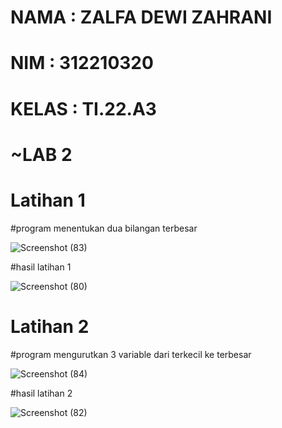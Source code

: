 # NAMA : ZALFA DEWI ZAHRANI
# NIM : 312210320
# KELAS : TI.22.A3

# ~LAB 2

# Latihan 1

#program menentukan dua bilangan terbesar

![Screenshot (83)](https://user-images.githubusercontent.com/115516617/199911078-b1a9be50-cc79-450c-a47e-994166fea889.png)

#hasil latihan 1

![Screenshot (80)](https://user-images.githubusercontent.com/115516617/199891902-6edcbe40-aff1-4b17-bd7b-0e902e134984.png)

# Latihan 2 

#program mengurutkan 3 variable dari terkecil ke terbesar

![Screenshot (84)](https://user-images.githubusercontent.com/115516617/199911280-dcf180e6-a0a4-4d9c-8ff3-7b72c6b89ca0.png)

#hasil latihan 2

![Screenshot (82)](https://user-images.githubusercontent.com/115516617/199910473-9874a9fb-e5a3-44e8-8043-7e196d5b2cbb.png)


